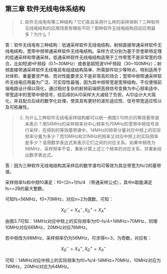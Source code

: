 ## 第三章 软件无线电体系结构

> 1. 软件无线电有哪三种结构？它们各自采用什么样的采样体制？三种软件无线电结构的应用场景有哪些不同？那种软件无线电结构目前应用最多？为什么？

答：软件无线电有三种结构：低通采样软件无线电结构，射频直接带通采样软件无线电结构，宽带中频带通采样软件无线电结构。采样方式分别为基于奈奎斯特定理的低通采样和带通采样。低通采样软件无线电结构适用于工作带宽不是非常宽的场合，比如短波HF频段（0.1\~30MHz）或者是超短波VHF频段（30\~100MHz）；射频直接带通采样软件无线电具有组成结构简单、所需部件较少等特点，特别适用于对体积、重量要求严格、而对性能要求又不是非常高的场合；宽带中频带通采样软件无线电应用最为广泛、可实现性最强，因为其中频带宽是宽带结构，不仅使得前端电路设计得以简化，通过相对复杂的射频前端把高频信号变换为中心频率适中、带宽适中的宽带中频信号，给后续的A/D采样大大减轻了负担，A/D设计大大简化，并且配合后续的数字化处理，使其具有更好的波形适应性、信号带宽适应性以及可拓展性。

> 2. 为什么三种软件无线电采样结构都可以统一用图3.10所示的等效基带谱来表示？用56MHz的采样频率对中心频率为70MHz的宽带中频信号进行采样，在得到的等效基带谱中，14MHz的频率分量对应中频上的实际频率分量为多少？而10MHz和20MHz的频率又对应中频上的实际频率是多少？请用数学表达式来表示它们之间的对应关系。如果中频改为98MHz，采样频率不变，重新计算上述三个频率的对应关系，并重新给出数学表达式。

答：因为三种软件无线电结构其采样后的数字谱均可等效为其总带宽为fs/2的基带谱。

采样频率fs和中频f0满足：f0=(2n+1)fs/4  （带通采样公式），其中n取能满足fs>=2B的最大整数。

可知fs=56MHz，f0=70MHz，对应n=2为偶数，可知：

$$X_{D}^{-}=X_{A}^{-},X_{D}^{+}=X_{A}^{+}$$

由图3.7可知：14MHz对应中频上的实际频率为f0-fs/4+14MHz=70MHz，同理10MHz对应66MHz，20MHz对应76MHz。

若中频改为98MHz，采样频率仍为56MHz，可求得n=3，为奇数，对应有：

$$X_{D}^{-}=X_{A}^{+},X_{D}^{+}=X_{A}^{-}$$

可知：14MHz对应中频上的实际频率为f0+fs/4-14MHz=70MHz，10MHz对应为74MHz，20MHz对应为64MHz。